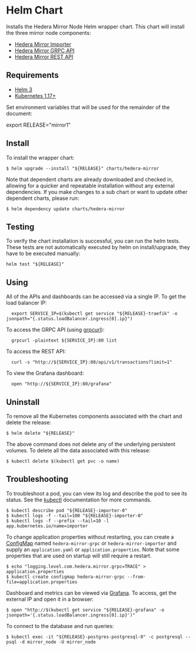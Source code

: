 # Helm Chart

Installs the Hedera Mirror Node Helm wrapper chart. This chart will install the three mirror node components:

- [Hedera Mirror Importer](hedera-mirror-importer)
- [Hedera Mirror GRPC API](hedera-mirror-grpc)
- [Hedera Mirror REST API](hedera-mirror-rest)

## Requirements

- [Helm 3](https://helm.sh)
- [Kubernetes 1.17+](https://kubernetes.io)

Set environment variables that will be used for the remainder of the document:

export RELEASE="mirror1"

## Install

To install the wrapper chart:

```shell script
$ helm upgrade --install "${RELEASE}" charts/hedera-mirror
```

Note that dependent charts are already downloaded and checked in, allowing for a quicker and repeatable installation without
any external dependencies. If you make changes to a sub chart or want to update other dependent charts, please run:

```shell script
$ helm dependency update charts/hedera-mirror
```

## Testing

To verify the chart installation is successful, you can run the helm tests. These tests are not automatically executed
by helm on install/upgrade, they have to be executed manually:

```shell script
helm test "${RELEASE}"
```

## Using

All of the APIs and dashboards can be accessed via a single IP. To get the load balancer IP:
```shell script
  export SERVICE_IP=$(kubectl get service "${RELEASE}-traefik" -o jsonpath="{.status.loadBalancer.ingress[0].ip}")
```

To access the GRPC API (using [grpcurl](https://github.com/fullstorydev/grpcurl)):
```shell script
  grpcurl -plaintext ${SERVICE_IP}:80 list
```

To access the REST API:
```shell script
  curl -s "http://${SERVICE_IP}:80/api/v1/transactions?limit=1"
```

To view the Grafana dashboard:
```shell script
  open "http://${SERVICE_IP}:80/grafana"
```

## Uninstall

To remove all the Kubernetes components associated with the chart and delete the release:

```shell script
$ helm delete "${RELEASE}"
```

The above command does not delete any of the underlying persistent volumes. To delete all the data associated with this release:

```shell script
$ kubectl delete $(kubectl get pvc -o name)
```

## Troubleshooting

To troubleshoot a pod, you can view its log and describe the pod to see its status. See the
[kubectl](https://kubernetes.io/docs/reference/kubectl/overview/) documentation for more commands.

```shell script
$ kubectl describe pod "${RELEASE}-importer-0"
$ kubectl logs -f --tail=100 "${RELEASE}-importer-0"
$ kubectl logs -f --prefix --tail=10 -l app.kubernetes.io/name=importer
```

To change application properties without restarting, you can create a
[ConfigMap](https://kubernetes.io/docs/tasks/configure-pod-container/configure-pod-configmap/#create-configmaps-from-files)
named `hedera-mirror-grpc` or `hedera-mirror-importer` and supply an `application.yaml` or `application.properties`.
Note that some properties that are used on startup will still require a restart.

```shell script
$ echo "logging.level.com.hedera.mirror.grpc=TRACE" > application.properties
$ kubectl create configmap hedera-mirror-grpc --from-file=application.properties
```

Dashboard and metrics can be viewed via [Grafana](https://grafana.com). To access, get the external IP and open it in a browser:

```shell script
$ open "http://$(kubectl get service "${RELEASE}-grafana" -o jsonpath='{.status.loadBalancer.ingress[0].ip}')"
```

To connect to the database and run queries:

```shell script
$ kubectl exec -it "${RELEASE}-postgres-postgresql-0" -c postgresql -- psql -d mirror_node -U mirror_node
```

